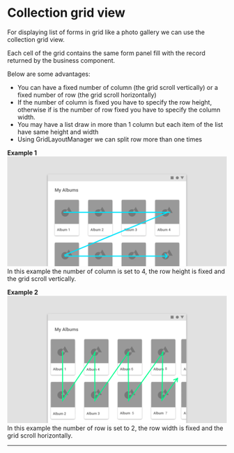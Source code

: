 # Collection grid view

For displaying list of forms in grid like a photo gallery we can use the collection grid view.

Each cell of the grid contains the same form panel fill with the record returned by the business component.

Below are some advantages:

* You can have a fixed number of column \(the grid scroll vertically\) or a fixed number of row \(the grid scroll horizontally\)
* If the number of column is fixed you have to specify the row height, otherwise if is the number of row fixed you have to specify the column width.
* You may have a list draw in more than 1 column but each item of the list have same height and width
* Using GridLayoutManager we can split row more than one times

**Example 1**![](/assets/vertical_scroll.png)In this example the number of column is set to 4, the row height is fixed and the grid scroll vertically.

**Example 2**![](/assets/horizontal_scroll.png)In this example the number of row is set to 2, the row width is fixed and the grid scroll horizontally.

---

